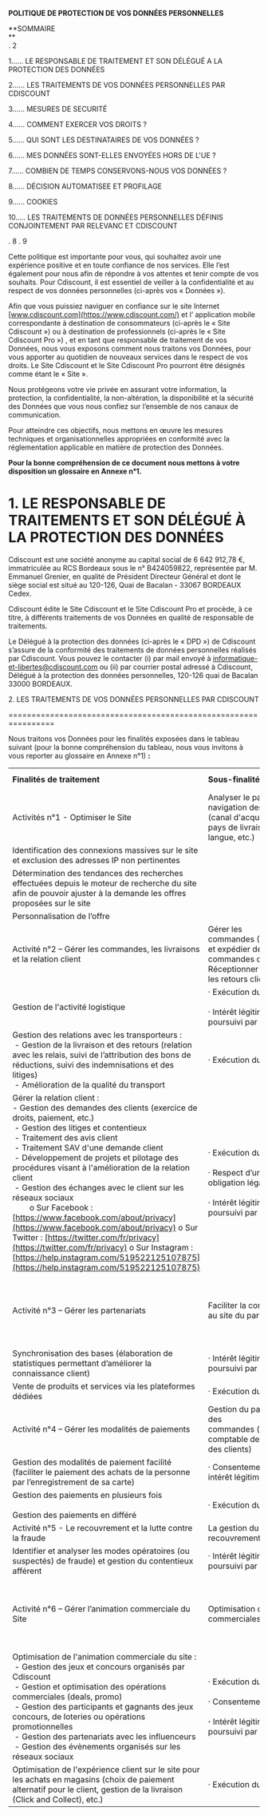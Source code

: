   

**POLITIQUE DE PROTECTION DE VOS DONNÉES PERSONNELLES**

**SOMMAIRE  
**  
. 2

1...... LE RESPONSABLE DE TRAITEMENT ET SON DÉLÉGUÉ A LA PROTECTION DES DONNÉES  
  
2...... LES TRAITEMENTS DE VOS DONNÉES PERSONNELLES PAR CDISCOUNT  
  
3...... MESURES DE SECURITÉ  
  
4...... COMMENT EXERCER VOS DROITS ?  
  
5...... QUI SONT LES DESTINATAIRES DE VOS DONNÉES ?  
  
6...... MES DONNÉES SONT-ELLES ENVOYÉES HORS DE L'UE ?  
  
7...... COMBIEN DE TEMPS CONSERVONS-NOUS VOS DONNÉES ?  
  
8...... DÉCISION AUTOMATISEE ET PROFILAGE  
  
9...... COOKIES  
  
10..... LES TRAITEMENTS DE DONNÉES PERSONNELLES DÉFINIS CONJOINTEMENT PAR RELEVANC ET CDISCOUNT  
  
  

. 8 . 9 

Cette politique est importante pour vous, qui souhaitez avoir une expérience positive et en toute confiance de nos services. Elle l’est également pour nous afin de répondre à vos attentes et tenir compte de vos souhaits. Pour Cdiscount, il est essentiel de veiller à la confidentialité et au respect de vos données personnelles (ci-après vos « Données »). 

Afin que vous puissiez naviguer en confiance sur le site Internet [www.cdiscount.com](https://www.cdiscount.com/) et l’ application mobile correspondante à destination de consommateurs (ci-après le « Site Cdiscount ») ou à destination de professionnels (ci-après le « Site Cdiscount Pro ») , et en tant que responsable de traitement de vos Données, nous vous exposons comment nous traitons vos Données, pour vous apporter au quotidien de nouveaux services dans le respect de vos droits. Le Site Cdiscount et le Site Cdiscount Pro pourront être désignés comme étant le « Site ».

Nous protégeons votre vie privée en assurant votre information, la protection, la confidentialité, la non-altération, la disponibilité et la sécurité des Données que vous nous confiez sur l’ensemble de nos canaux de communication.  

Pour atteindre ces objectifs, nous mettons en œuvre les mesures techniques et organisationnelles appropriées en conformité avec la réglementation applicable en matière de protection des Données.  
  

**Pour la bonne compréhension de ce document nous mettons à votre disposition un glossaire en Annexe n°1.**

1\. LE RESPONSABLE DE TRAITEMENTS ET SON DÉLÉGUÉ À LA PROTECTION DES DONNÉES
============================================================================

Cdiscount est une société anonyme au capital social de 6 642 912,78 €, immatriculée au RCS Bordeaux sous le n° B424059822, représentée par M. Emmanuel Grenier, en qualité de Président Directeur Général et dont le siège social est situé au 120-126, Quai de Bacalan - 33067 BORDEAUX Cedex. 

Cdiscount édite le Site Cdiscount et le Site Cdiscount Pro et procède, à ce titre, à différents traitements de vos Données en qualité de responsable de traitements. 

Le Délégué à la protection des données (ci-après le « DPD ») de Cdiscount s’assure de la conformité des traitements de données personnelles réalisés par Cdiscount. Vous pouvez le contacter (i) par mail envoyé à informatique-et-libertes@cdiscount.com ou (ii) par courrier postal adressé à Cdiscount, Délégué à la protection des données personnelles, 120-126 quai de Bacalan 33000 BORDEAUX.

2\. LES TRAITEMENTS DE VOS DONNÉES PERSONNELLES PAR CDISCOUNT  

================================================================

  
Nous traitons vos Données pour les finalités exposées dans le tableau suivant (pour la bonne compréhension du tableau, nous vous invitons à vous reporter au glossaire en Annexe n°1) **:**  

|     |     |     |
| --- | --- | --- |
| **Finalités de traitement** | **Sous-finalités** | **Fondement du traitement** |
| Activités n°1 - Optimiser le Site | Analyser le parcours de navigation des clients (canal d'acquisition, pays de livraison, langue, etc.) | · Intérêt légitime poursuivi par Cdiscount |
| Identification des connexions massives sur le site et exclusion des adresses IP non pertinentes |
| Détermination des tendances des recherches effectuées depuis le moteur de recherche du site afin de pouvoir ajuster à la demande les offres proposées sur le site |
| Personnalisation de l’offre |
| Activité n°2 – Gérer les commandes, les livraisons et la relation client | Gérer les commandes (Préparer et expédier des commandes clients / Réceptionner et traiter les retours clients) | · Exécution du contrat |
| Gestion de l'activité logistique | · Exécution du contrat<br><br>· Intérêt légitime poursuivi par Cdiscount |
| Gestion des relations avec les transporteurs :  <br> - Gestion de la livraison et des retours (relation avec les relais, suivi de l’attribution des bons de réductions, suivi des indemnisations et des litiges)  <br> - Amélioration de la qualité du transport | · Exécution du contrat |
| Gérer la relation client :  <br> - Gestion des demandes des clients (exercice de droits, paiement, etc.)  <br> - Gestion des litiges et contentieux  <br> - Traitement des avis client  <br> - Traitement SAV d'une demande client  <br> - Développement de projets et pilotage des procédures visant à l'amélioration de la relation client  <br> - Gestion des échanges avec le client sur les réseaux sociaux  <br>        o Sur Facebook : [https://www.facebook.com/about/privacy](https://www.facebook.com/about/privacy) o Sur Twitter : [https://twitter.com/fr/privacy](https://twitter.com/fr/privacy) o Sur Instagram : [https://help.instagram.com/519522125107875](https://help.instagram.com/519522125107875) | · Exécution du contrat<br><br>· Respect d’une obligation légale<br><br>· Intérêt légitime poursuivi par Cdiscount |
| Activité n°3 – Gérer les partenariats | Faciliter la connexion au site du partenaire | · Consentement<br><br>· Intérêt légitime poursuivi par Cdiscount |
| Synchronisation des bases (élaboration de statistiques permettant d’améliorer la connaissance client) | · Intérêt légitime poursuivi par Cdiscount |
| Vente de produits et services via les plateformes dédiées | · Exécution du contrat |
| Activité n°4 – Gérer les modalités de paiements | Gestion du paiement des commandes (traitement comptable des factures des clients) | · Obligation légale |
| Gestion des modalités de paiement facilité (faciliter le paiement des achats de la personne par l’enregistrement de sa carte) | · Consentement ou intérêt légitime [\[1\]](http://esus.recette-cdiscount.com/MCMS/Default.aspx?SessionKey=267cdadd-55fd-4dd6-aecc-291d1b9bfbb9#_ftnref1) |
| Gestion des paiements en plusieurs fois<br><br>Gestion des paiements en différé | · Exécution du contrat |
| Activité n°5 - Le recouvrement et la lutte contre la fraude | La gestion du recouvrement | · Exécution du contrat |
| Identifier et analyser les modes opératoires (ou suspectés) de fraude) et gestion du contentieux afférent | · Intérêt légitime poursuivi par Cdiscount |
| Activité n°6 – Gérer l’animation commerciale du Site | Optimisation des offres commerciales | · Consentement<br><br>**·** Intérêt légitime poursuivi par Cdiscount |
| Optimisation de l'animation commerciale du site :  <br> - Gestion des jeux et concours organisés par Cdiscount  <br> - Gestion et optimisation des opérations commerciales (deals, promo)  <br> - Gestion des participants et gagnants des jeux concours, de loteries ou opérations promotionnelles  <br> - Gestion des partenariats avec les influenceurs  <br> - Gestion des évènements organisés sur les réseaux sociaux | · Exécution du contrat<br><br>· Consentement<br><br>**·** Intérêt légitime poursuivi par Cdiscount |
| Optimisation de l'expérience client sur le site pour les achats en magasins (choix de paiement alternatif pour le client, gestion de la livraison (Click and Collect), etc.) | · Exécution du contrat |